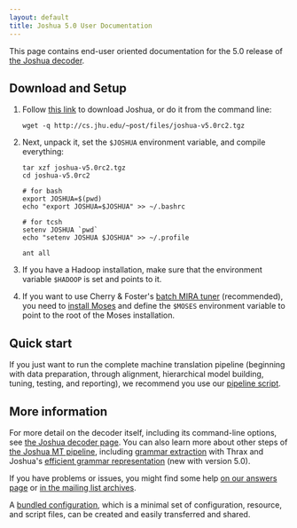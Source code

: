 ```yaml
---
layout: default
title: Joshua 5.0 User Documentation
---
```


This page contains end-user oriented documentation for the 5.0 release of
[the Joshua decoder](http://joshua-decoder.org/).

## Download and Setup

1. Follow [this link](http://cs.jhu.edu/~post/files/joshua-v5.0rc2.tgz) to download Joshua, or do it
from the command line:

       wget -q http://cs.jhu.edu/~post/files/joshua-v5.0rc2.tgz

2. Next, unpack it, set the `$JOSHUA` environment variable, and compile everything:

       tar xzf joshua-v5.0rc2.tgz
       cd joshua-v5.0rc2

       # for bash
       export JOSHUA=$(pwd)
       echo "export JOSHUA=$JOSHUA" >> ~/.bashrc

       # for tcsh
       setenv JOSHUA `pwd`
       echo "setenv JOSHUA $JOSHUA" >> ~/.profile
       
       ant all

3. If you have a Hadoop installation, make sure that the environment variable `$HADOOP` is set and
points to it.

4. If you want to use Cherry & Foster's
[batch MIRA tuner](http://aclweb.org/anthology-new/N/N12/N12-1047v2.pdf) (recommended), you need to
[install Moses](http://www.statmt.org/moses/?n=Development.GetStarted) and define the `$MOSES`
environment variable to point to the root of the Moses installation.

## Quick start

If you just want to run the complete machine translation pipeline (beginning with data preparation,
through alignment, hierarchical model building, tuning, testing, and reporting), we recommend you
use our <a href="pipeline.html">pipeline script</a>.  

## More information

For more detail on the decoder itself, including its command-line options, see
[the Joshua decoder page](decoder.html).  You can also learn more about other steps of
[the Joshua MT pipeline](pipeline.html), including [grammar extraction](thrax.html) with Thrax and
Joshua's [efficient grammar representation](packing.html) (new with version 5.0).

If you have problems or issues, you might find some help [on our answers page](faq.html) or
[in the mailing list archives](https://groups.google.com/forum/?fromgroups#!forum/joshua_support).

A [bundled configuration](bundle.html), which is a minimal set of configuration, resource, and script files, can be created and easily transferred and shared.
